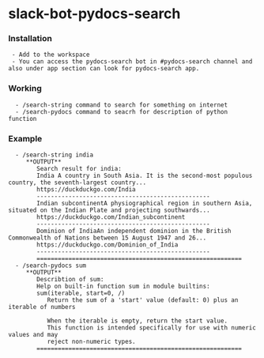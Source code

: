 # slack-bot-pydocs-search
###  Installation
     - Add to the workspace
     - You can access the pydocs-search bot in #pydocs-search channel and also under app section can look for pydocs-search app.
### Working
      - /search-string command to search for something on internet
      - /search-pydocs command to seacrh for description of python function
### Example
      - /search-string india 
         **OUTPUT**
            Search result for india:
            India A country in South Asia. It is the second-most populous country, the seventh-largest country...
            https://duckduckgo.com/India
            -------------------------------------------------
            Indian subcontinentA physiographical region in southern Asia, situated on the Indian Plate and projecting southwards...
            https://duckduckgo.com/Indian_subcontinent
            -------------------------------------------------
            Dominion of IndiaAn independent dominion in the British Commonwealth of Nations between 15 August 1947 and 26...
            https://duckduckgo.com/Dominion_of_India
            -------------------------------------------------
            ==========================================================
      - /search-pydocs sum
         **OUTPUT**
            Describtion of sum:
            Help on built-in function sum in module builtins:
            sum(iterable, start=0, /)
               Return the sum of a 'start' value (default: 0) plus an iterable of numbers

               When the iterable is empty, return the start value.
               This function is intended specifically for use with numeric values and may
               reject non-numeric types.
            ==========================================================
      
